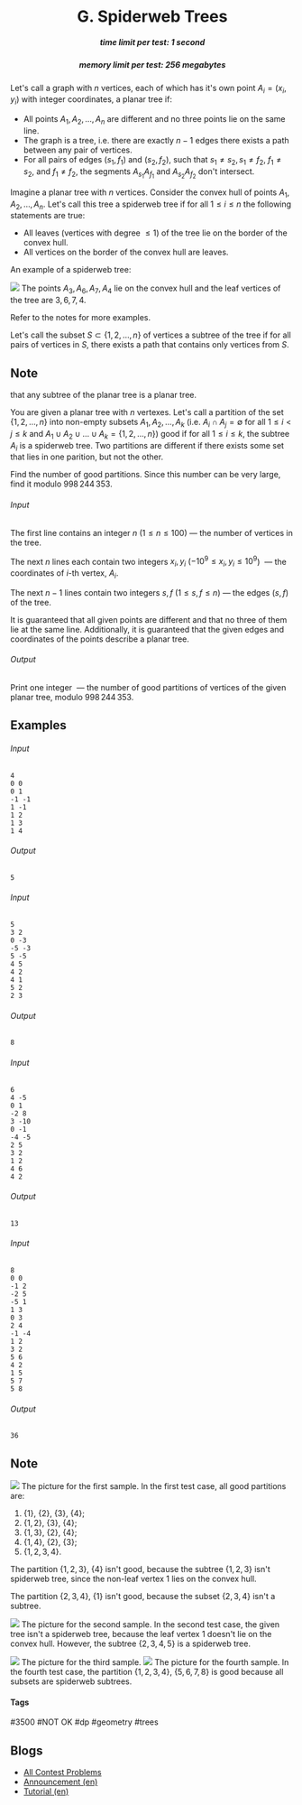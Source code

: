 <h1 style='text-align: center;'> G. Spiderweb Trees</h1>

<h5 style='text-align: center;'>time limit per test: 1 second</h5>
<h5 style='text-align: center;'>memory limit per test: 256 megabytes</h5>

Let's call a graph with $n$ vertices, each of which has it's own point $A_i = (x_i, y_i)$ with integer coordinates, a planar tree if:

* All points $A_1, A_2, \ldots, A_n$ are different and no three points lie on the same line.
* The graph is a tree, i.e. there are exactly $n-1$ edges there exists a path between any pair of vertices.
* For all pairs of edges $(s_1, f_1)$ and $(s_2, f_2)$, such that $s_1 \neq s_2, s_1 \neq f_2,$ $f_1 \neq s_2$, and $f_1 \neq f_2$, the segments $A_{s_1} A_{f_1}$ and $A_{s_2} A_{f_2}$ don't intersect.

Imagine a planar tree with $n$ vertices. Consider the convex hull of points $A_1, A_2, \ldots, A_n$. Let's call this tree a spiderweb tree if for all $1 \leq i \leq n$ the following statements are true:

* All leaves (vertices with degree $\leq 1$) of the tree lie on the border of the convex hull.
* All vertices on the border of the convex hull are leaves.

An example of a spiderweb tree: 

 ![](images/1dc9a52782565cfd25d788cf6f46c35781624165.png) The points $A_3, A_6, A_7, A_4$ lie on the convex hull and the leaf vertices of the tree are $3, 6, 7, 4$.

Refer to the notes for more examples.

Let's call the subset $S \subset \{1, 2, \ldots, n\}$ of vertices a subtree of the tree if for all pairs of vertices in $S$, there exists a path that contains only vertices from $S$. 
## Note

 that any subtree of the planar tree is a planar tree.

You are given a planar tree with $n$ vertexes. Let's call a partition of the set $\{1, 2, \ldots, n\}$ into non-empty subsets $A_1, A_2, \ldots, A_k$ (i.e. $A_i \cap A_j = \emptyset$ for all $1 \leq i < j \leq k$ and $A_1 \cup A_2 \cup \ldots \cup A_k = \{1, 2, \ldots, n\}$) good if for all $1 \leq i \leq k$, the subtree $A_i$ is a spiderweb tree. Two partitions are different if there exists some set that lies in one parition, but not the other.

Find the number of good partitions. Since this number can be very large, find it modulo $998\,244\,353$.

###### Input

The first line contains an integer $n$ ($1 \leq n \leq 100$) — the number of vertices in the tree.

The next $n$ lines each contain two integers $x_i, y_i$ ($-10^9 \leq x_i, y_i \leq 10^9$)  — the coordinates of $i$-th vertex, $A_i$.

The next $n-1$ lines contain two integers $s, f$ ($1 \leq s, f \leq n$) — the edges $(s, f)$ of the tree.

It is guaranteed that all given points are different and that no three of them lie at the same line. Additionally, it is guaranteed that the given edges and coordinates of the points describe a planar tree.

###### Output

Print one integer  — the number of good partitions of vertices of the given planar tree, modulo $998\,244\,353$.

## Examples

###### Input


```text
4
0 0
0 1
-1 -1
1 -1
1 2
1 3
1 4
```
###### Output


```text
5
```
###### Input


```text
5
3 2
0 -3
-5 -3
5 -5
4 5
4 2
4 1
5 2
2 3
```
###### Output


```text
8
```
###### Input


```text
6
4 -5
0 1
-2 8
3 -10
0 -1
-4 -5
2 5
3 2
1 2
4 6
4 2
```
###### Output


```text
13
```
###### Input


```text
8
0 0
-1 2
-2 5
-5 1
1 3
0 3
2 4
-1 -4
1 2
3 2
5 6
4 2
1 5
5 7
5 8
```
###### Output


```text
36
```
## Note

 ![](images/7a23770646ffbb0ba7e2cf0b79391479f00eb6a9.png) The picture for the first sample. In the first test case, all good partitions are:

1. $\{1\}$, $\{2\}$, $\{3\}$, $\{4\}$;
2. $\{1, 2\}$, $\{3\}$, $\{4\}$;
3. $\{1, 3\}$, $\{2\}$, $\{4\}$;
4. $\{1, 4\}$, $\{2\}$, $\{3\}$;
5. $\{1, 2, 3, 4\}$.

The partition $\{1, 2, 3\}$, $\{4\}$ isn't good, because the subtree $\{1, 2, 3\}$ isn't spiderweb tree, since the non-leaf vertex $1$ lies on the convex hull.

The partition $\{2, 3, 4\}$, $\{1\}$ isn't good, because the subset $\{2, 3, 4\}$ isn't a subtree.

 ![](images/c5d4ecd7e1e2676d0195793640930ff84263f433.png) The picture for the second sample. In the second test case, the given tree isn't a spiderweb tree, because the leaf vertex $1$ doesn't lie on the convex hull. However, the subtree $\{2, 3, 4, 5\}$ is a spiderweb tree.

 ![](images/3edb987ff95a2cdc18815b0b78bfa44660b0166d.png) The picture for the third sample.  ![](images/afd3d0d85607f19e9681f8dc0fdd786824cdc626.png) The picture for the fourth sample. In the fourth test case, the partition $\{1, 2, 3, 4\}$, $\{5, 6, 7, 8\}$ is good because all subsets are spiderweb subtrees.



#### Tags 

#3500 #NOT OK #dp #geometry #trees 

## Blogs
- [All Contest Problems](../Codeforces_Global_Round_7.md)
- [Announcement (en)](../blogs/Announcement_(en).md)
- [Tutorial (en)](../blogs/Tutorial_(en).md)
